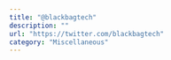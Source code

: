 ```yaml
---
title: "@blackbagtech"
description: ""
url: "https://twitter.com/blackbagtech"
category: "Miscellaneous"
---
```

